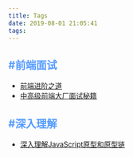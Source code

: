 ```yaml
---
title: Tags
date: 2019-08-01 21:05:41
tags:
---
```


## <label style="color:rgb(84, 155, 255)">#前端面试</label>

+  [前端进阶之道](https://yuchengkai.cn/docs/frontend/)
+  [中高级前端大厂面试秘籍](https://github.com/xd-tayde/blog/blob/master/interview-1.md)

## <label style="color:rgb(84, 155, 255)">#深入理解</label>

+  [深入理解JavaScript原型和原型链](https://yanm1ng.github.io/2017/06/09/%E6%B7%B1%E5%85%A5%E7%90%86%E8%A7%A3JavaScript%E5%8E%9F%E5%9E%8B%E5%92%8C%E5%8E%9F%E5%9E%8B%E9%93%BE/)
